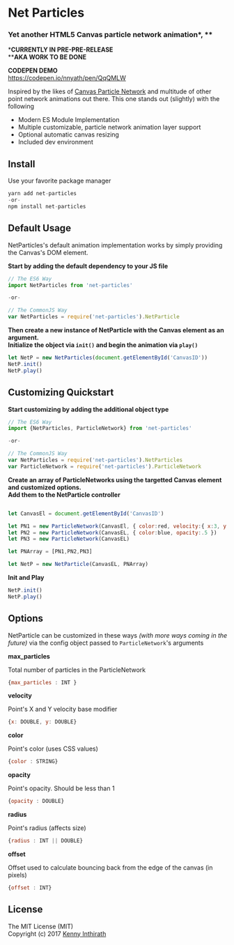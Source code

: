 # Net Particles
### Yet another HTML5 Canvas particle network animation*, **

***CURRENTLY IN PRE-PRE-RELEASE**<br>
****AKA WORK TO BE DONE**

**CODEPEN DEMO**<br>
<https://codepen.io/nnyath/pen/QqQMLW>

Inspired by the likes of [Canvas Particle Network](https://github.com/JulianLaval/canvas-particle-network) and multitude of other point network animations out there. This one stands out (slightly) with the following
* Modern ES Module Implementation
* Multiple customizable, particle network animation layer support
* Optional automatic canvas resizing
* Included dev environment


## Install
Use your favorite package manager

```javascript
yarn add net-particles
-or-
npm install net-particles
```

## Default Usage

NetParticles's default animation implementation works by simply providing the Canvas's DOM element. 

**Start by adding the default dependency to your JS file**
```javascript
// The ES6 Way
import NetParticles from 'net-particles'

-or-

// The CommonJS Way
var NetParticles = require('net-particles').NetParticle
```
**Then create a new instance of NetParticle with the Canvas element as an argument. <br>Initialize the object via `init()` and begin the animation via `play()`**

```javascript
let NetP = new NetParticles(document.getElementById('CanvasID'))
NetP.init()
NetP.play()
```

## Customizing Quickstart

**Start customizing by adding the additional object type**
```javascript
// The ES6 Way
import {NetParticles, ParticleNetwork} from 'net-particles'

-or-

// The CommonJS Way
var NetParticles = require('net-particles').NetParticles
var ParticleNetwork = require('net-particles').ParticleNetwork
```
**Create an array of ParticleNetworks using the targetted Canvas element and customized options. <br>Add them to the NetParticle controller**

```javascript

let CanvasEl = document.getElementById('CanvasID')

let PN1 = new ParticleNetwork(CanvasEl, { color:red, velocity:{ x:3, y:3 } })
let PN2 = new ParticleNetwork(CanvasEL, { color:blue, opacity:.5 })
let PN3 = new ParticleNetwork(CanvasEL)

let PNArray = [PN1,PN2,PN3]

let NetP = new NetParticle(CanvasEL, PNArray)
```

**Init and Play**
```javascript
NetP.init()
NetP.play()
```

## Options
NetParticle can be customized in these ways _(with more ways coming in the future)_ via the config object passed to `ParticleNetwork`'s arguments

**max_particles**

Total number of particles in the ParticleNetwork
```javascript
{max_particles : INT }
```

**velocity**

Point's X and Y velocity base modifier

```javascript
{x: DOUBLE, y: DOUBLE}
```

**color**

Point's color (uses CSS values)

```javascript
{color : STRING}
```

**opacity**

Point's opacity. Should be less than 1
```javascript
{opacity : DOUBLE}
```


**radius**

Point's radius (affects size)
```javascript
{radius : INT || DOUBLE}
```

**offset**

Offset used to calculate bouncing back from the edge of the canvas (in pixels)
```javascript
{offset : INT}
```

## License
The MIT License (MIT)<br>
Copyright (c) 2017 [Kenny Inthirath ](mailto:kenny.inthirath@gmail.com)
